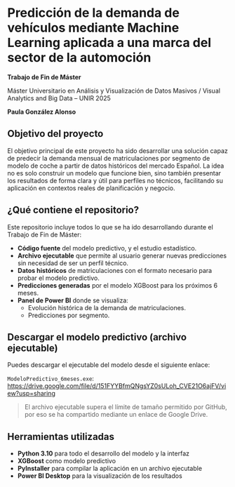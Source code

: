 # Predicción de la demanda de vehículos mediante Machine Learning aplicada a una marca del sector de la automoción

**Trabajo de Fin de Máster**

Máster Universitario en Análisis y Visualización de Datos Masivos / Visual Analytics and Big Data – UNIR 2025

**Paula González Alonso**

## Objetivo del proyecto
El objetivo principal de este proyecto ha sido desarrollar una solución capaz de predecir la demanda mensual de matriculaciones por segmento de modelo de coche a partir de datos históricos del mercado Español. La idea no es solo construir un modelo que funcione bien, sino también presentar los resultados de forma clara y útil para perfiles no técnicos, facilitando su aplicación en contextos reales de planificación y negocio.

## ¿Qué contiene el repositorio?
Este repositorio incluye todos lo que se ha ido desarrollando durante el Trabajo de Fin de Máster:
- **Código fuente** del modelo predictivo, y el estudio estadístico.
- **Archivo ejecutable** que permite al usuario generar nuevas predicciones sin necesidad de ser un perfil técnico.
- **Datos históricos** de matriculaciones con el formato necesario para probar el modelo predictivo.
- **Predicciones generadas** por el modelo XGBoost para los próximos 6 meses.
- **Panel de Power BI** donde se visualiza:
	- Evolución histórica de la demanda de matriculaciones.
 	- Predicciones por segmento.

## Descargar el modelo predictivo (archivo ejecutable)
Puedes descargar el ejecutable del modelo desde el siguiente enlace:

`ModeloPredictivo_6meses.exe`: https://drive.google.com/file/d/151FYYBfmQNgsYZ0sULoh_CVE21O6ajFV/view?usp=sharing

> El archivo ejecutable supera el límite de tamaño permitido por GitHub, por eso se ha compartido mediante un enlace de Google Drive.

## Herramientas utilizadas
- **Python 3.10** para todo el desarrollo del modelo y la interfaz
- **XGBoost** como modelo predictivo
- **PyInstaller** para compilar la aplicación en un archivo ejecutable
- **Power BI Desktop** para la visualización de los resultados
